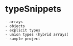 # typeSnippets
	- arrays
	- objects
	- explicit types
	- union types (hybrid arrays)
	- sample project